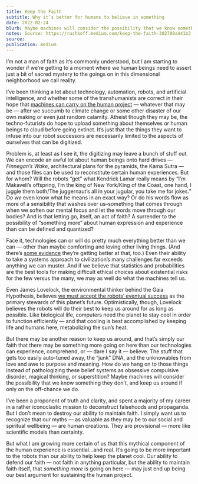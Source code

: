 ```yaml
---
title: Keep the Faith
subtitle: Why it’s better for humans to believe in something
date: 2022-02-24
blurb: Maybe machines will consider the possibility that we know something they don’t, and keep us around if only on the off-chance we do.
notes: Source: https://rushkoff.medium.com/keep-the-faith-302700a441b3
source: 
publication: medium
---
```


I’m not a man of faith as it’s commonly understood, but I am starting to wonder if we’re getting to a moment where we human beings need to assert just a bit of sacred mystery to the goings on in this dimensional neighborhood we call reality.

I’ve been thinking a lot about technology, automation, robots, and artificial intelligence, and whether some of the transhumanists are correct in their hope that [machines can carry on the human project](https://www.livescience.com/37499-immortality-by-2045-conference.html) — whatever that may be — after we succumb to climate change or some other disaster of our own making or even just random calamity. Atheist though they may be, the techno-futurists do hope to upload something about themselves or human beings to cloud before going extinct. It’s just that the things they want to infuse into our robot successors are necessarily limited to the aspects of ourselves that can be digitized.

Problem is, at least as I see it, the digitizing may leave a bunch of stuff out. We can encode an awful lot about human beings onto hard drives — _Finnegan’s Wake_, architectural plans for the pyramids, the Kama Sutra — and those files can be used to reconstitute certain human experiences. But for whom? Will the robots “get” what Kendrick Lamar really means by “I’m Makaveli’s offspring, I’m the king of New York/King of the Coast, one hand, I juggle them both/The juggernaut’s all in your jugular, you take me for jokes.” Do _we_ even know what he means in an exact way? Or do his words flow as more of a sensibility that washes over us–something that comes through when we soften our mental focus and let the words move through our bodies? And is that letting go, itself, an act of faith? A surrender to the possibility of “something more” about human expression and experience than can be defined and quantized?

Face it, technologies can or will do pretty much everything better than we can — other than maybe comforting and loving other living things. (And there’s [some evidence](https://happyseniors.care/en/robotic-for-eldercare-and-companionship/) they’re getting better at that, too.) Even their ability to take a systems approach to civilization’s many challenges far exceeds anything we can muster. And if we believe that statistics and probabilities are the best tools for making difficult ethical choices about existential risks for the few versus the many, we may as well do what the machines tell us.

Even James Lovelock, the environmental thinker behind the Gaia Hypothesis, believes [we must accept the robots’ eventual success](https://www.teamhuman.fm/episodes/ep-146-james-lovelock-we-humans-are-a-good-thing) as the primary stewards of this planet’s future. Optimistically, though, Lovelock believes the robots will do their best to keep us around for as long as possible. Like biological life, computers need the planet to stay cool in order to function efficiently — and that cooling is best accomplished by keeping life and humans here, metabolizing the sun’s heat.

But there may be another reason to keep us around, and that’s simply our faith that there may be something more going on here than our technologies can experience, comprehend, or — dare I say it — believe. The stuff that gets too easily auto-tuned away, the “junk” DNA, and the unknowables from love and awe to purpose and meaning. How do we hang on to those things instead of pathologizing these belief systems as obsessive compulsive disorder, magical thinking, or superstition? Maybe machines will consider the possibility that we know something they don’t, and keep us around if only on the off-chance we do.

I’ve been a proponent of truth and clarity, and spent a majority of my career in a rather iconoclastic mission to deconstruct falsehoods and propaganda. But I don’t mean to destroy our ability to maintain faith. I simply want us to recognize that our myths — as valuable as they may be to our social and spiritual wellbeing — are human creations. They are provisional — more like scientific models than certainty.

But what I am growing more certain of us that this mythical component of the human experience is essential…and real. It’s going to be more important to the robots than our ability to help keep the planet cool. Our ability to defend our faith — not faith in anything particular, but the ability to maintain faith itself, that _something more_ is going on here — may just end up being our best argument for sustaining the human project.
